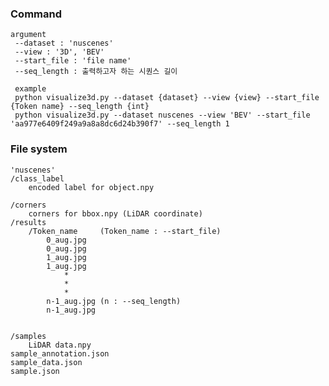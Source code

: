 ### Command
    argument
     --dataset : 'nuscenes'
     --view : '3D', 'BEV'
     --start_file : 'file name'
     --seq_length : 출력하고자 하는 시퀀스 길이

     example
     python visualize3d.py --dataset {dataset} --view {view} --start_file {Token name} --seq_length {int}
     python visualize3d.py --dataset nuscenes --view 'BEV' --start_file 'aa977e6409f249a9a8a8dc6d24b390f7' --seq_length 1

### File system
    'nuscenes'
    /class_label
        encoded label for object.npy

    /corners
        corners for bbox.npy (LiDAR coordinate)
    /results
        /Token_name     (Token_name : --start_file)
            0_aug.jpg
            0_aug.jpg
            1_aug.jpg
            1_aug.jpg
                *
                *
                *
            n-1_aug.jpg (n : --seq_length)
            n-1_aug.jpg

            
    /samples
        LiDAR data.npy
    sample_annotation.json
    sample_data.json
    sample.json